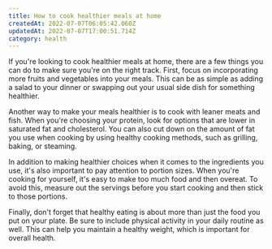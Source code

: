 ```yaml
---
title: How to cook healthier meals at home
createdAt: 2022-07-07T06:05:42.060Z
updatedAt: 2022-07-07T17:00:51.714Z
category: health
---
```


If you're looking to cook healthier meals at home, there are a few things you can do to make sure you're on the right track. First, focus on incorporating more fruits and vegetables into your meals. This can be as simple as adding a salad to your dinner or swapping out your usual side dish for something healthier.

Another way to make your meals healthier is to cook with leaner meats and fish. When you're choosing your protein, look for options that are lower in saturated fat and cholesterol. You can also cut down on the amount of fat you use when cooking by using healthy cooking methods, such as grilling, baking, or steaming.

In addition to making healthier choices when it comes to the ingredients you use, it's also important to pay attention to portion sizes. When you're cooking for yourself, it's easy to make too much food and then overeat. To avoid this, measure out the servings before you start cooking and then stick to those portions.

Finally, don't forget that healthy eating is about more than just the food you put on your plate. Be sure to include physical activity in your daily routine as well. This can help you maintain a healthy weight, which is important for overall health.
